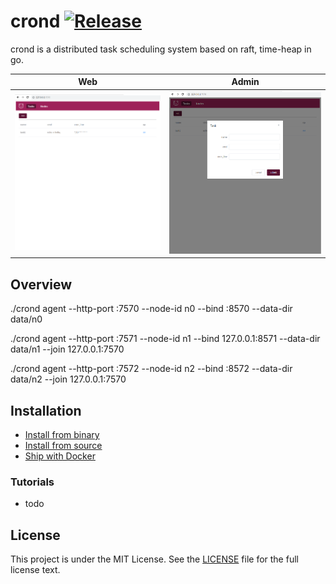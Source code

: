 crond [![Release](https://img.shields.io/github/release/degree757/cron-s.svg)](https://github.com/degree757/cron-s/releases)
=====================

crond is a distributed task scheduling system based on raft, time-heap in go.

| Web | Admin |
|:-------------:|:-------:|
|![list](docs/list.png)|![add](docs/add.png)|


## Overview
./crond agent --http-port :7570 --node-id n0 --bind :8570 --data-dir data/n0

./crond agent --http-port :7571 --node-id n1 --bind 127.0.0.1:8571 --data-dir data/n1 --join 127.0.0.1:7570

./crond agent --http-port :7572 --node-id n2 --bind :8572 --data-dir data/n2 --join 127.0.0.1:7570

## Installation

- [Install from binary]()
- [Install from source]()
- [Ship with Docker]()

### Tutorials

- todo

## License

This project is under the MIT License. See the [LICENSE](https://github.com/degree757/cron-s/blob/master/LICENSE) file for the full license text.
